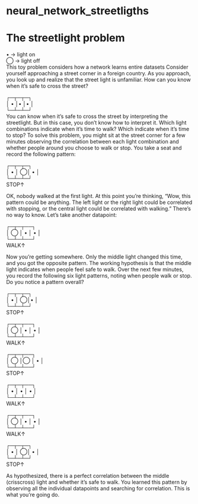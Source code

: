 # neural_network_streetligths           
# The streetlight problem
• -> light on  
◯ -> light off  
This toy problem considers how a network learns entire datasets
Consider yourself approaching a street corner in a foreign country. 
As you approach, you look up and realize that the street light is unfamiliar. 
How can you know when it’s safe to cross the street? 

┌─┬─┬─┐        
│ •   │•  │•  │      
└─┴─┴─┘    
You can know when it’s safe to cross the street by interpreting the streetlight. 
But in this case, you don’t know how to interpret it. Which light combinations indicate when it’s time to walk? 
Which indicate when it’s time to stop? To solve this problem, you might sit at the street corner for a few minutes observing the correlation between each light combination and whether people around you choose to walk or stop. 
You take a seat and record the following pattern:

┌─┬─┬─┐          
│ •     │  ◯│    •   │          
└─┴─┴─┘      
STOP↑

OK, nobody walked at the first light. At this point you’re thinking, “Wow, this pattern could
be anything. The left light or the right light could be correlated with stopping, or the central
light could be correlated with walking.” There’s no way to know. Let’s take another datapoint:

┌─┬─┬──┐          
│ ◯      │ • │    •   │          
└─┴─┴──┘  
WALK↑

Now you’re getting somewhere. Only the middle light changed this time, and you got the
opposite pattern. The working hypothesis is that the middle light indicates when people feel
safe to walk. Over the next few minutes, you record the following six light patterns, noting
when people walk or stop. Do you notice a pattern overall?

┌─┬─┬─┐        
│ •   │ ◯│•  │      
└─┴─┴─┘  
STOP↑

┌─┬─┬──┐          
│ ◯      │ • │    •   │          
└─┴─┴──┘  
WALK↑

┌─┬─┬──┐          
│ ◯      │◯  │    •   │          
└─┴─┴──┘  
STOP↑

┌─┬─┬──┐          
│   •    │ • │    •   │          
└─┴─┴──┘  
WALK↑

┌─┬─┬──┐          
│ ◯      │ • │    •   │          
└─┴─┴──┘  
WALK↑

┌─┬─┬─┐          
│ •     │  ◯│    •   │          
└─┴─┴─┘      
STOP↑

As hypothesized, there is a perfect correlation between the middle (crisscross) light and
whether it’s safe to walk. You learned this pattern by observing all the individual datapoints
and searching for correlation. This is what you’re going do.

